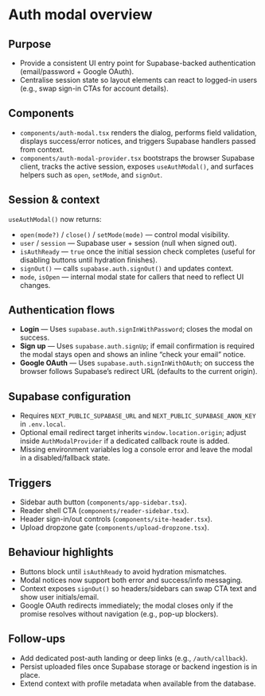# Auth modal overview

## Purpose
- Provide a consistent UI entry point for Supabase-backed authentication (email/password + Google OAuth).
- Centralise session state so layout elements can react to logged-in users (e.g., swap sign-in CTAs for account details).

## Components
- `components/auth-modal.tsx` renders the dialog, performs field validation, displays success/error notices, and triggers Supabase handlers passed from context.
- `components/auth-modal-provider.tsx` bootstraps the browser Supabase client, tracks the active session, exposes `useAuthModal()`, and surfaces helpers such as `open`, `setMode`, and `signOut`.

## Session & context
`useAuthModal()` now returns:
- `open(mode?)` / `close()` / `setMode(mode)` — control modal visibility.
- `user` / `session` — Supabase user + session (null when signed out).
- `isAuthReady` — `true` once the initial session check completes (useful for disabling buttons until hydration finishes).
- `signOut()` — calls `supabase.auth.signOut()` and updates context.
- `mode`, `isOpen` — internal modal state for callers that need to reflect UI changes.

## Authentication flows
- **Login** — Uses `supabase.auth.signInWithPassword`; closes the modal on success.
- **Sign up** — Uses `supabase.auth.signUp`; if email confirmation is required the modal stays open and shows an inline “check your email” notice.
- **Google OAuth** — Uses `supabase.auth.signInWithOAuth`; on success the browser follows Supabase’s redirect URL (defaults to the current origin).

## Supabase configuration
- Requires `NEXT_PUBLIC_SUPABASE_URL` and `NEXT_PUBLIC_SUPABASE_ANON_KEY` in `.env.local`.
- Optional email redirect target inherits `window.location.origin`; adjust inside `AuthModalProvider` if a dedicated callback route is added.
- Missing environment variables log a console error and leave the modal in a disabled/fallback state.

## Triggers
- Sidebar auth button (`components/app-sidebar.tsx`).
- Reader shell CTA (`components/reader-sidebar.tsx`).
- Header sign-in/out controls (`components/site-header.tsx`).
- Upload dropzone gate (`components/upload-dropzone.tsx`).

## Behaviour highlights
- Buttons block until `isAuthReady` to avoid hydration mismatches.
- Modal notices now support both error and success/info messaging.
- Context exposes `signOut()` so headers/sidebars can swap CTA text and show user initials/email.
- Google OAuth redirects immediately; the modal closes only if the promise resolves without navigation (e.g., pop-up blockers).

## Follow-ups
- Add dedicated post-auth landing or deep links (e.g., `/auth/callback`).
- Persist uploaded files once Supabase storage or backend ingestion is in place.
- Extend context with profile metadata when available from the database.

